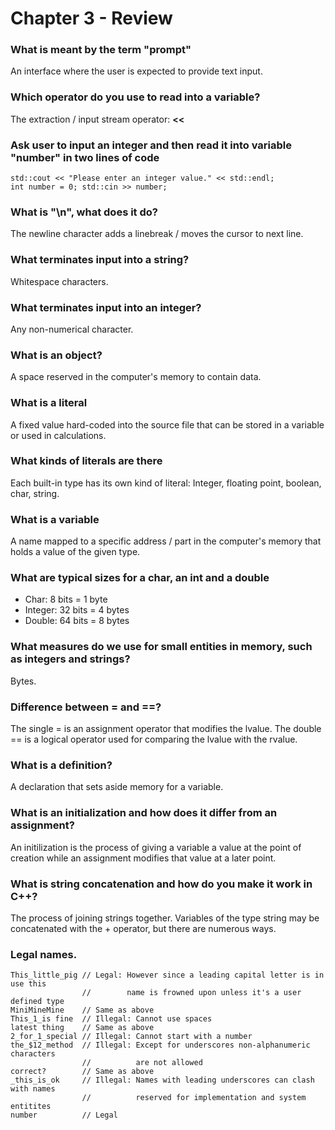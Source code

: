 # Chapter 3 - Review

### What is meant by the term "prompt"
An interface where the user is expected to provide text input.

### Which operator do you use to read into a variable?
The extraction / input stream operator: __<<__

### Ask user to input an integer and then read it into variable "number" in two lines of code
```
std::cout << "Please enter an integer value." << std::endl;
int number = 0; std::cin >> number;
```

### What is "\n", what does it do?
The newline character adds a linebreak / moves the cursor to next line.

### What terminates input into a string?
Whitespace characters.

### What terminates input into an integer?
Any non-numerical character.

### What is an object?
A space reserved in the computer's memory to contain data.

### What is a literal
A fixed value hard-coded into the source file that can be stored in a variable or used in calculations.

### What kinds of literals are there
Each built-in type has its own kind of literal: Integer, floating point, boolean, char, string.

### What is a variable
A name mapped to a specific address / part in the computer's memory that holds a value of the given type.

### What are typical sizes for a char, an int and a double
- Char: 8 bits = 1 byte
- Integer: 32 bits = 4 bytes
- Double: 64 bits = 8 bytes

### What measures do we use for small entities in memory, such as integers and strings?
Bytes.

### Difference between = and ==?
The single = is an assignment operator that modifies the lvalue. The double == is a logical operator used for comparing the lvalue with the rvalue.

### What is a definition?
A declaration that sets aside memory for a variable.

### What is an initialization and how does it differ from an assignment?
An initilization is the process of giving a variable a value at the point of creation while an assignment modifies that value at a later point.

### What is string concatenation and how do you make it work in C++?
The process of joining strings together. Variables of the type string may be concatenated with the + operator, but there are numerous ways.

### Legal names.
```
This_little_pig // Legal: However since a leading capital letter is in use this
				//        name is frowned upon unless it's a user defined type
MiniMineMine	// Same as above
This_1_is fine  // Illegal: Cannot use spaces
latest thing    // Same as above
2_for_1_special // Illegal: Cannot start with a number
the_$12_method  // Illegal: Except for underscores non-alphanumeric characters
				// 			are not allowed
correct?		// Same as above
_this_is_ok		// Illegal: Names with leading underscores can clash with names
				//  		reserved for implementation and system entitites
number			// Legal
